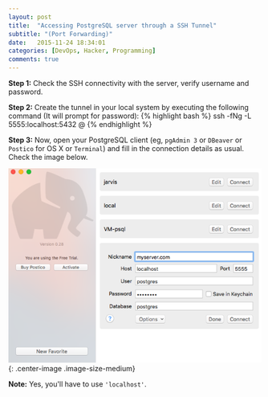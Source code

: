 ```yaml
---
layout: post
title:  "Accessing PostgreSQL server through a SSH Tunnel"
subtitle: "(Port Forwarding)"
date:   2015-11-24 18:34:01
categories: [DevOps, Hacker, Programming]
comments: true
---
```


<b>Step 1:</b> Check the SSH connectivity with the server, verify username and password.

<b>Step 2:</b> Create the tunnel in your local system by executing the following command (It will prompt for password):
{% highlight bash %}
ssh -fNg -L 5555:localhost:5432 <user>@<server>
{% endhighlight %}

<b>Step 3:</b> Now, open your PostgreSQL client (eg, `pgAdmin 3` or `DBeaver` or `Postico` for OS X or `Terminal`) and fill in the connection details as usual. Check the image below.

![Postico DB connection ](/assets/images/postico-port-forwarding.png){: .center-image .image-size-medium}

<b>Note:</b> Yes, you'll have to use `'localhost'`.